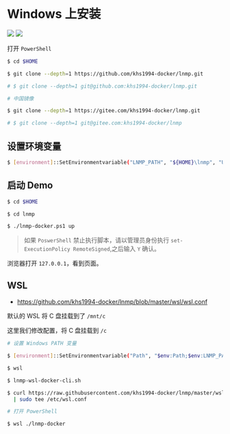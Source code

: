 # Windows 上安装

[![](https://img.shields.io/badge/AD-%E8%85%BE%E8%AE%AF%E4%BA%91%E5%AE%B9%E5%99%A8%E6%9C%8D%E5%8A%A1-blue.svg)](https://cloud.tencent.com/redirect.php?redirect=10058&cps_key=3a5255852d5db99dcd5da4c72f05df61) [![](https://img.shields.io/badge/Support-%E8%85%BE%E8%AE%AF%E4%BA%91%E8%87%AA%E5%AA%92%E4%BD%93-brightgreen.svg)](https://cloud.tencent.com/developer/support-plan?invite_code=13vokmlse8afh)

打开 `PowerShell`

```bash
$ cd $HOME

$ git clone --depth=1 https://github.com/khs1994-docker/lnmp.git

# $ git clone --depth=1 git@github.com:khs1994-docker/lnmp.git

# 中国镜像

$ git clone --depth=1 https://gitee.com/khs1994-docker/lnmp.git

# $ git clone --depth=1 git@gitee.com:khs1994-docker/lnmp
```

## 设置环境变量

```bash
$ [environment]::SetEnvironmentvariable("LNMP_PATH", "${HOME}\lnmp", "User")
```

## 启动 Demo

```bash
$ cd $HOME

$ cd lnmp

$ ./lnmp-docker.ps1 up
```

> 如果 `PoswerShell` 禁止执行脚本，请以管理员身份执行 `set-ExecutionPolicy RemoteSigned`,之后输入 `Y` 确认。

浏览器打开 `127.0.0.1`，看到页面。

## WSL

* https://github.com/khs1994-docker/lnmp/blob/master/wsl/wsl.conf

默认的 WSL 将 C 盘挂载到了 `/mnt/c`

这里我们修改配置，将 C 盘挂载到 `/c`

```bash
# 设置 Windows PATH 变量

$ [environment]::SetEnvironmentvariable("Path", "$env:Path;$env:LNMP_PATH\windows;$env:LNMP_PATH\wsl", "User")

$ wsl

$ lnmp-wsl-docker-cli.sh

$ curl https://raw.githubusercontent.com/khs1994-docker/lnmp/master/wsl/wsl.conf \
  | sudo tee /etc/wsl.conf

# 打开 PowerShell

$ wsl ./lnmp-docker
```
